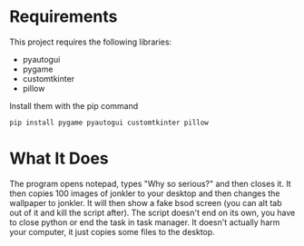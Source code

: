 # Requirements
This project requires the following libraries:
* pyautogui
* pygame
* customtkinter
* pillow

Install them with the pip command
```
pip install pygame pyautogui customtkinter pillow
```
# What It Does
The program opens notepad, types "Why so serious?" and then closes it. It then copies 100 images of jonkler to your desktop and then changes the wallpaper to jonkler. It will then show a fake bsod screen (you can alt tab out of it and kill the script after).
The script doesn't end on its own, you have to close python or end the task in task manager.
It doesn't actually harm your computer, it just copies some files to the desktop.
